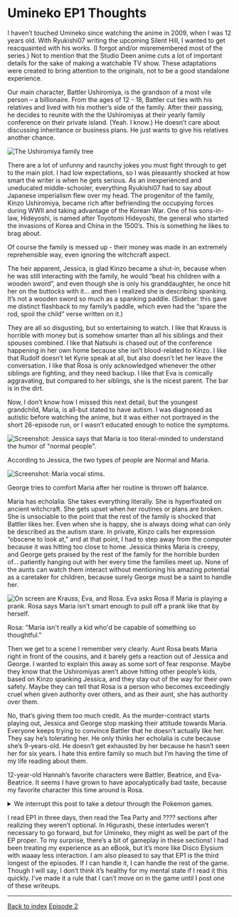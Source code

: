 <div class="flex-all">
    <div class="flex-ui">
        <div class="flex-ui-left"></div><div class="flex-ui-middle">
        </div><div class="flex-ui-right"></div></div>
<div class="flex-writings">

# Umineko EP1 Thoughts

I haven’t touched Umineko since watching the anime in 2009, when I was 12 years old. With Ryukishi07 writing the upcoming Silent Hill, I wanted to get reacquainted with his works. <span>(I forgot and/or misremembered most of the series.)</span> Not to mention that the Studio Deen anime cuts a lot of important details for the sake of making a watchable TV show. These adaptations were created to bring attention to the originals, not to be a good standalone experience.

Our main character, Battler Ushiromiya, is the grandson of a most vile person – a billionaire. From the ages of 12 - 18, Battler cut ties with his relatives and lived with his mother’s side of the family. After their passing, he decides to reunite with the the Ushiromiyas at their yearly family conference on their private island. <span>(Yeah. I know.)</span> He doesn’t care about discussing inheritance or business plans. He just wants to give his relatives another chance.

![The Ushiromiya family tree](familyTree.PNG)

There are a lot of unfunny and raunchy jokes you must fight through to get to the main plot. I had low expectations, so I was pleasantly shocked at how smart the writer is when he gets serious. As an inexperienced and uneducated middle-schooler, everything Ryukishi07 had to say about Japanese imperialism flew over my head. The progenitor of the family, Kinzo Ushiromiya, became rich after befriending the occupying forces during WWII and taking advantage of the Korean War. One of his sons-in-law, Hideyoshi, is named after Toyotomi Hideyoshi, the general who started the invasions of Korea and China in the 1500’s. This is something he likes to brag about.

Of course the family is messed up - their money was made in an extremely reprehensible way, even ignoring the witchcraft aspect.

The heir apparent, Jessica, is glad Kinzo became a shut-in, because when he was still interacting with the family, he would “beat his children with a wooden sword”, and even though she is only his granddaughter, he once hit her on the buttocks with it… and then I realized she is describing spanking. It’s not a wooden sword so much as a spanking paddle. <span>(Sidebar: this gave me distinct flashback to my family’s paddle, which even had the “spare the rod, spoil the child” verse written on it.)</span>

They are all so disgusting, but so entertaining to watch. I like that Krauss is horrible with money but is somehow smarter than all his siblings and their spouses combined. I like that Natsuhi is chased out of the conference happening in her own home because she isn’t blood-related to Kinzo. I like that Rudolf doesn’t let Kyrie speak at all, but also doesn’t let her leave the conversation. I like that Rosa is only acknowledged whenever the other siblings are fighting, and they need backup. I like that Eva is comically aggravating, but compared to her siblings, she is the nicest parent. The bar is in the dirt.

Now, I don’t know how I missed this next detail, but the youngest grandchild, Maria, is all-but stated to have autism. I was diagnosed as autistic before watching the anime, but it was either not portrayed in the short 26-episode run, or I wasn’t educated enough to notice the symptoms.  

<img src="maria.PNG" alt="Screenshot: Jessica says that Maria is too literal-minded to understand the humor of &quot;normal people&quot;.">
<p class=caption >According to Jessica, the two types of people are Normal and Maria.</p>
<img src="routine.PNG" alt="Screenshot: Maria vocal stims.">
<p class=caption>George tries to comfort Maria after her routine is thrown off balance.</p>

Maria has echolalia. She takes everything literally. She is hyperfixated on ancient witchcraft. She gets upset when her routines or plans are broken. She is unsociable to the point that the rest of the family is shocked that Battler likes her. Even when she is happy, she is always doing what can only be described as the autism stare. In private, Kinzo calls her expression “obscene to look at,” and at that point, I had to step away from the computer because it was hitting too close to home. Jessica thinks Maria is creepy, and George gets praised by the rest of the family for the horrible burden of… patiently hanging out with her every time the families meet up. None of the aunts can watch them interact without mentioning his amazing potential as a caretaker for children, because surely George must be a saint to handle her.

<img src="letter.PNG" alt="On screen are Krauss, Eva, and Rosa. Eva asks Rosa if Maria is playing a prank. Rosa says Maria isn&#39;t smart enough to pull off a prank like that by herself.">
<p class=caption>Rosa: "Maria isn't really a kid who'd be capable of something so thoughtful."</p>

Then we get to a scene I remember very clearly. Aunt Rosa beats Maria right in front of the cousins, and it barely gets a reaction out of Jessica and George. I wanted to explain this away as some sort of fear response. Maybe they know that the Ushiromiyas aren’t above hitting other people’s kids, based on Kinzo spanking Jessica, and they stay out of the way for their own safety. Maybe they can tell that Rosa is a person who becomes exceedingly cruel when given authority over others, and as their aunt, she has authority over them.

No, that’s giving them too much credit. As the murder-contract starts playing out, Jessica and George stop masking their attitude towards Maria. Everyone keeps trying to convince Battler that he doesn’t actually like her. They say he’s tolerating her. He only thinks her echolalia is cute because she’s 9-years-old. He doesn’t get exhausted by her because he hasn’t seen her for six years. I hate this entire family so much but I’m having the time of my life reading about them.

12-year-old Hannah’s favorite characters were Battler, Beatrice, and Eva-Beatrice. It seems I have grown to have apocalyptically bad taste, because my favorite character this time around is Rosa.

<details>
<summary>We interrupt this post to take a detour through the Pokemon games.</summary>
<p>Hearing about Rosa and her bad parenting was my other reason for buying Umineko. I thought Rosa and Maria’s story would satisfy the part of my brain that was expecting more out of Ghetsis and N. I replayed BW a few months ago and I enjoyed all of Team Plasma. Yes, even Ghetsis. Even after reading Pokespe and watching a playthrough of BW2 <span>(I’m not paying $120 on the resale market)</span>. I didn’t bother with the sequels or the manga when they first released over a decade ago, but fans I met online and irl kept urging me to do so. From the way they talked about Gen V, I was expecting Rosa Umineko levels of writing. I do think Ghetsis is a monster, don’t get me wrong. It’s just that considering my own experience with abuse, and after reading Umineko, which explores in-family ableism more thoroughly… in my honest opinion he really is not all that crazy.</p>
<p>That is to be expected. Pokemon is a series made to sell merch of magical animals, and obviously will not give much focus to its human characters. I’m not saying children’s media can’t explore heavy topics. Encanto is super popular with kids, and the backstory is that the family has unresolved trauma after surviving the Colombian Civil War.</p>
<p>What I’m saying is that Umineko is 1.1mil+ words and released by an indie dev. Ryukishi07 burned it onto a bunch of CDs and sold it at Comiket without needing a publisher’s approval. The story I’ve been looking for: what happens when a person who should not be entrusted with kids, especially neurodivergent kids, is given complete and unchecked authority over them? I was never going to find this in a game made for the nintendo DS. I’m disappointed in myself for spending all this time theorizing about the Harmonias and reading between the lines when Umineko was waiting for me. Indie media will always have more storytelling leeway than a big corporation. I don’t know what possessed me to look for a detailed story of ableist parenting in the Pocket Monsters franchise.</p>
<img src="ROSASWEEP.jpg">
<p class="caption">tl;dr ROSA SWEEP</p></details>

I read EP1 in three days, then read the Tea Party and ???? sections after realizing they weren’t optional. In Higurashi, these interludes weren’t necessary to go forward, but for Umineko, they might as well be part of the EP proper. To my surprise, there’s a bit of gameplay in these sections! I had been treating my experience as an eBook, but it’s more like Disco Elysium with waaay less interaction. I am also pleased to say that EP1 is the third longest of the episodes. If I can handle it, I can handle the rest of the game. Though I will say, I don’t think it’s healthy for my mental state if I read it this quickly. I’ve made it a rule that I can’t move on in the game until I post one of these writeups.

<footer>
<hr>
<a href="../../" class="alignleft">Back to index</a>
<a href="../ep2/" class="alignright">Episode 2</a>
</footer>

</div>
</div>